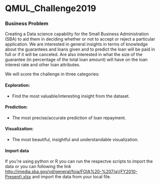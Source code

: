 # QMUL_Challenge2019


### Business Problem
Creating a Data science capability for the Small Business Administration (SBA) to aid them in deciding whether or not to accept or reject a particular application. We are interested in general insights in terms of knowledge about the guarantees and loans given and to predict the loan will be paid in full or if it will be canceled. Are also interested in what the size of the guarantee (in percentage of the total loan amount) will have on the loan interest rate and other loan attributes.
 
We will score the challenge in three categories:
 
#### Exploration:
   * Find the most valuable/interesting insight from the dataset.
#### Prediction:
   * The most precise/accurate prediction of loan repayment.
#### Visualization:
   * The most beautiful, insightful and understandable visualization.

#### Import data 
If you're using python or R you can run the respectve scripts to import the data or you can following the link http://imedia.sba.gov/vd/general/foia/FOIA%20-%207(a)(FY2010-Present).xlsx and import the data from your local file.
		
